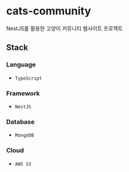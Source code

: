 # cats-community
NestJS를 활용한 고양이 커뮤니티 웹사이트 프로젝트

## Stack

### Language
- `TypeScript`

### Framework
- `NestJS`

### Database
- `MongoDB`

### Cloud
- `AWS S3`
